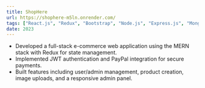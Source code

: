 ```yaml
---
title: ShopHere
url: https://shophere-m5ln.onrender.com/
tags: ["React.js", "Redux", "Bootstrap", "Node.js", "Express.js", "MongoDB", "JWT", "PayPal", "Multer"]
date: 2023
---
```



- Developed a full-stack e-commerce web application using the MERN stack with Redux for state management.</li>
- Implemented JWT authentication and PayPal integration for secure payments.</li>
- Built features including user/admin management, product creation, image uploads, and a responsive admin panel.</li>


